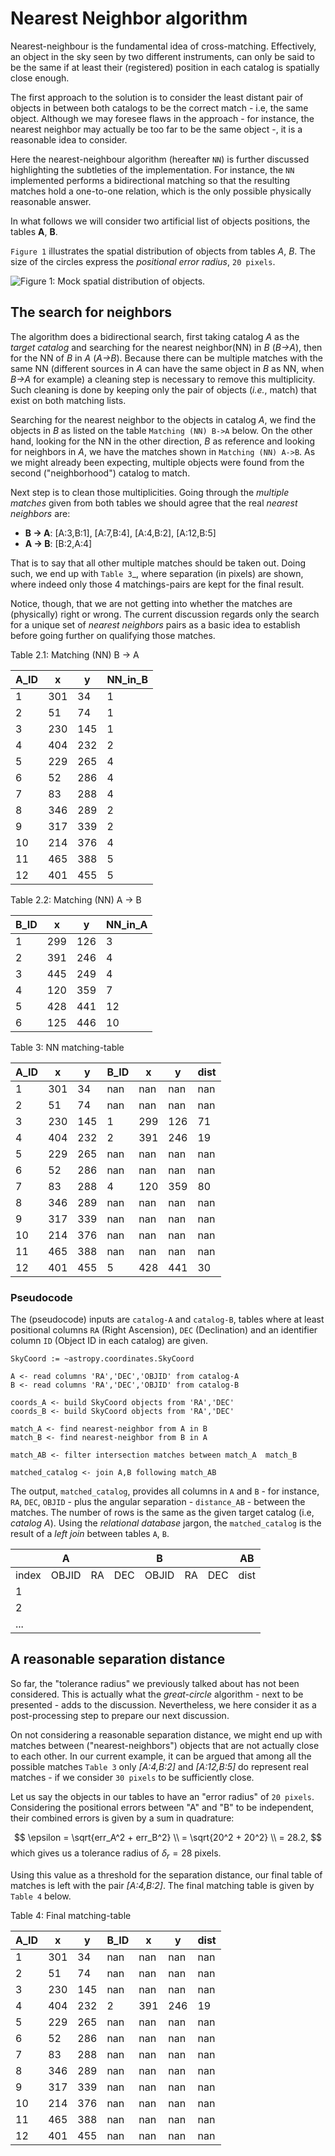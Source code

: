 
# Nearest Neighbor algorithm

Nearest-neighbour is the fundamental idea of cross-matching. Effectively, an object in the sky seen by two different instruments, can only be said to be the same if at least their (registered) position in each catalog is spatially close enough.

The first approach to the solution is to consider the least distant pair of objects in between both catalogs to be the correct match - i.e, the same object. Although we may foresee flaws in the approach - for instance, the nearest neighbor may actually be too far to be the same object -, it is a reasonable idea to consider.

Here the nearest-neighbour algorithm (hereafter `NN`) is further discussed highlighting the subtleties of the implementation. For instance, the `NN` implemented performs a bidirectional matching so that the resulting matches hold a one-to-one relation, which is the only possible physically reasonable answer.

In what follows we will consider two artificial list of objects positions, the tables **A**, **B**.

`Figure 1` illustrates the spatial distribution of objects from tables *A*, *B*. The size of the circles express the *positional error radius*, ``20 pixels``.

![Figure 1: Mock spatial distribution of objects.](images/xmatch/TOY_artificial_obj_distro_2_explain_matchAB_labeled.png)

## The search for neighbors

The algorithm does a bidirectional search, first taking catalog *A* as the *target catalog* and searching for the nearest neighbor(NN) in *B* (*B->A*), then for the NN of *B* in *A* (*A->B*). Because there can be multiple matches with the same NN (different sources in *A* can have the same object in *B* as NN, when *B->A* for example) a cleaning step is necessary to remove this multiplicity. Such cleaning is done by keeping only the pair of objects (*i.e.*, match) that exist on both matching lists.

Searching for the nearest neighbor to the objects in catalog *A*, we find the objects in *B* as listed on the table `Matching (NN) B->A` below. On the other hand, looking for the NN in the other direction, *B* as reference and looking for neighbors in *A*, we have the matches shown in `Matching (NN) A->B`. As we might already been expecting, multiple objects were found from the second ("neighborhood") catalog to match.

Next step is to clean those multiplicities. Going through the *multiple matches* given from both tables we should agree that the real *nearest neighbors* are:

* **B → A**: [A:3,B:1], [A:7,B:4], [A:4,B:2], [A:12,B:5]
* **A → B**: [B:2,A:4]

That is to say that all other multiple matches should be taken out. Doing such, we end up with `Table 3`_, where separation (in pixels) are shown, where indeed only those 4 matchings-pairs are kept for the final result.

Notice, though, that we are not getting into whether the matches are (physically) right or wrong. The current discussion regards only the search for a unique set of *nearest neighbors* pairs as a basic idea to establish before going further on qualifying those matches.

Table 2.1: Matching (NN) B → A

A_ID | x | y | NN_in_B
--- | --- | --- | ---
1 | 301 | 34 | 1
2 | 51 | 74 | 1
3 | 230 | 145 | 1
4 | 404 | 232 | 2
5 | 229 | 265 | 4
6 | 52 | 286 | 4
7 | 83 | 288 | 4
8 | 346 | 289 | 2
9 | 317 | 339 | 2
10 | 214 | 376 | 4
11 | 465 | 388 | 5
12 | 401 | 455 | 5


Table 2.2: Matching (NN) A → B

B_ID | x | y | NN_in_A
--- | --- | --- | ---
1 | 299 | 126 | 3
2 | 391 | 246 | 4
3 | 445 | 249 | 4
4 | 120 | 359 | 7
5 | 428 | 441 | 12
6 | 125 | 446 | 10


Table 3: NN matching-table

A_ID | x | y | B_ID | x | y | dist
--- | --- | --- | --- | --- | --- | ---
1 | 301 | 34 | nan | nan | nan | nan
2 | 51 | 74 | nan | nan | nan | nan
3 | 230 | 145 | 1 | 299 | 126 | 71
4 | 404 | 232 | 2 | 391 | 246 | 19
5 | 229 | 265 | nan | nan | nan | nan
6 | 52 | 286 | nan | nan | nan | nan
7 | 83 | 288 | 4 | 120 | 359 | 80
8 | 346 | 289 | nan | nan | nan | nan
9 | 317 | 339 | nan | nan | nan | nan
10 | 214 | 376 | nan | nan | nan | nan
11 | 465 | 388 | nan | nan | nan | nan
12 | 401 | 455 | 5 | 428 | 441 | 30


### Pseudocode

The (pseudocode) inputs are ``catalog-A`` and ``catalog-B``, tables where at least positional columns ``RA`` (Right Ascension), ``DEC`` (Declination) and an identifier column ``ID`` (Object ID in each catalog) are given.

```
SkyCoord := ~astropy.coordinates.SkyCoord

A <- read columns 'RA','DEC','OBJID' from catalog-A
B <- read columns 'RA','DEC','OBJID' from catalog-B

coords_A <- build SkyCoord objects from 'RA','DEC'
coords_B <- build SkyCoord objects from 'RA','DEC'

match_A <- find nearest-neighbor from A in B
match_B <- find nearest-neighbor from B in A

match_AB <- filter intersection matches between match_A  match_B

matched_catalog <- join A,B following match_AB
```

The output, ``matched_catalog``, provides all columns in ``A`` and ``B`` - for instance, ``RA``, ``DEC``, ``OBJID`` - plus the angular separation - ``distance_AB`` - between the matches. The number of rows is the same as the given target catalog (i.e, *catalog A*). Using the *relational database* jargon, the ``matched_catalog`` is the result of a *left join* between tables ``A``, ``B``.

|     | A   |     |     | B   |     |     |  AB
| --- | --- | --- | --- | --- | --- | --- | ---
| index | OBJID | RA | DEC | OBJID | RA | DEC | dist
| 1    |    |    |    |    |    |    |    |
| 2    |    |    |    |    |    |    |    |
| ...  |    |    |    |    |    |    |    |


## A reasonable separation distance

So far, the "tolerance radius" we previously talked about has not been considered. This is actually what the *great-circle* algorithm - next to be presented - adds to the discussion. Nevertheless, we here consider it as a post-processing step to prepare our next discussion.

On not considering a reasonable separation distance, we might end up with matches between ("nearest-neighbors") objects that are not actually close to each other. In our current example, it can be argued that among all the possible matches `Table 3` only *[A:4,B:2]* and *[A:12,B:5]* do represent real matches - if we consider ``30 pixels`` to be sufficiently close.

Let us say the objects in our tables to have an "error radius" of ``20 pixels``. Considering the positional errors between "A" and "B" to be independent, their combined errors is given by a sum in quadrature:

$$
   \epsilon = \sqrt{err_A^2 + err_B^2} \\
            = \sqrt{20^2 + 20^2} \\
            = 28.2,
$$
which gives us a tolerance radius of $\delta_r = 28$ pixels.

Using this value as a threshold for the separation distance, our final table of matches is left with the pair *[A:4,B:2]*. The final matching table is given by `Table 4` below.

Table 4: Final matching-table

A_ID | x | y | B_ID | x | y | dist
--- | --- | --- | --- | --- | --- | ---
1 | 301 | 34 | nan | nan | nan | nan
2 | 51 | 74 | nan | nan | nan | nan
3 | 230 | 145 | nan | nan | nan | nan
4 | 404 | 232 | 2 | 391 | 246 | 19
5 | 229 | 265 | nan | nan | nan | nan
6 | 52 | 286 | nan | nan | nan | nan
7 | 83 | 288 | nan | nan | nan | nan
8 | 346 | 289 | nan | nan | nan | nan
9 | 317 | 339 | nan | nan | nan | nan
10 | 214 | 376 | nan | nan | nan | nan
11 | 465 | 388 | nan | nan | nan | nan
12 | 401 | 455 | nan | nan | nan | nan
